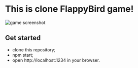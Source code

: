 # This is clone FlappyBird game!
  ![game screenshot](http://prntscr.com/lry5ii)

## Get started
* clone this repository;
* npm start;
* open http://localhost:1234 in your browser.
